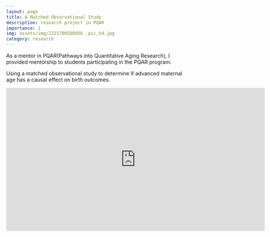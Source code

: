 ```yaml
---
layout: page
title: A Matched Observational Study
description: research project in PQAR
importance: 1
img: assets/img/2221700580956_.pic_hd.jpg
category: research
---
```


As a mentor in PQAR(Pathways into Quantitative Aging Research), I provided mentorship to students participating in the PQAR program.

Using a matched observational study to determine if advanced maternal age has a causal effect on birth outcomes.

<iframe src="https://jiawei-zhang.top/assets/pdf/PQAR-Poster.pdf" width="700" height="388" style="border: none;">Your browser does not support PDFs. Download the PDF to view it: <a href="https://jiawei-zhang.top/assets/pdf/PQAR-Poster.pdf">Download PDF</a>.</iframe>


